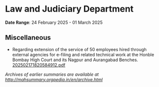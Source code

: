 # Law and Judiciary Department

**Date Range**: 24 February 2025 - 01 March 2025


## Miscellaneous
- Regarding extension of the service of 50 employees hired through external agencies for e-filing and related technical work at the Honble Bombay High Court and its Nagpur and Aurangabad Benches.\
  [202502171820584912.pdf](https://gr.maharashtra.gov.in/Site/Upload/Government%20Resolutions/English/202502171820584912.pdf)


*Archives of earlier summaries are available at http://mahsummary.orgpedia.in/en/archive.html*